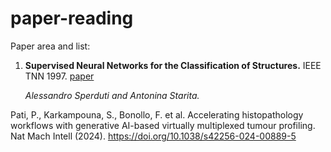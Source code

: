 # paper-reading

Paper area and list:




1. **Supervised Neural Networks for the Classification of Structures.** IEEE TNN 1997. [paper](https://ieeexplore.ieee.org/abstract/document/572108)

    *Alessandro Sperduti and Antonina Starita.*


Pati, P., Karkampouna, S., Bonollo, F. et al. Accelerating histopathology workflows with generative AI-based virtually multiplexed tumour profiling. Nat Mach Intell (2024). https://doi.org/10.1038/s42256-024-00889-5
